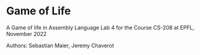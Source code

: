 # Game of Life

A Game of life in Assembly Language
Lab 4 for the Course CS-208 at EPFL,
November 2022

Authors: Sebastian Maier, Jeremy Chaverot
